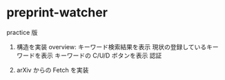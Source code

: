 # preprint-watcher

practice 版

1. 構造を実装
   overview: キーワード検索結果を表示
   現状の登録しているキーワードを表示
   キーワードの C/U/D ボタンを表示
   認証

2. arXiv からの Fetch を実装
